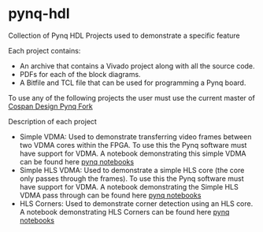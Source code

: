 # pynq-hdl

Collection of Pynq HDL Projects used to demonstrate a specific feature

Each project contains:

* An archive that contains a Vivado project along with all the source code.
* PDFs for each of the block diagrams.
* A Bitfile and TCL file that can be used for programming a Pynq board.


To use any of the following projects the user must use the current master of [Cospan Design Pynq Fork](https://github.com/CospanDesign/PYNQ)

Description of each project

* Simple VDMA: Used to demonstrate transferring video frames between two VDMA cores within the FPGA. To use this the Pynq software must have support for VDMA. A notebook demonstrating this simple VDMA can be found here [pynq notebooks](https://github.com/CospanDesign/pynq-notebooks)
* Simple HLS VDMA: Used to demonstrate a simple HLS core (the core only passes through the frames). To use this the Pynq software must have support for VDMA. A notebook demonstrating the Simple HLS VDMA pass through can be found here [pynq notebooks](https://github.com/CospanDesign/pynq-notebooks)
* HLS Corners: Used to demonstrate corner detection using an HLS core. A notebook demonstrating HLS Corners can be found here [pynq notebooks](https://github.com/CospanDesign/pynq-notebooks)
